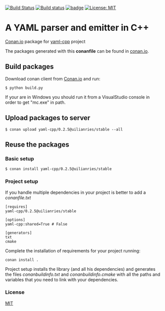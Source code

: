 [![Build Status](https://travis-ci.org/uilianries/conan-yaml-cpp.svg?branch=release/0.2.5)](https://travis-ci.org/uilianries/conan-yaml-cpp) [![Build status](https://ci.appveyor.com/api/projects/status/x0dv3a3l6koq8j3a/branch/release/0.2.5?svg=true)](https://ci.appveyor.com/project/uilianries/conan-yaml-cpp/branch/release/0.2.5) [![badge](https://img.shields.io/badge/conan.io-yaml--cpp%2F0.2.5-green.svg?logo=data:image/png;base64%2CiVBORw0KGgoAAAANSUhEUgAAAA4AAAAOCAMAAAAolt3jAAAA1VBMVEUAAABhlctjlstkl8tlmMtlmMxlmcxmmcxnmsxpnMxpnM1qnc1sn85voM91oM11oc1xotB2oc56pNF6pNJ2ptJ8ptJ8ptN9ptN8p9N5qNJ9p9N9p9R8qtOBqdSAqtOAqtR%2BrNSCrNJ/rdWDrNWCsNWCsNaJs9eLs9iRvNuVvdyVv9yXwd2Zwt6axN6dxt%2Bfx%2BChyeGiyuGjyuCjyuGly%2BGlzOKmzOGozuKoz%2BKqz%2BOq0OOv1OWw1OWw1eWx1eWy1uay1%2Baz1%2Baz1%2Bez2Oe02Oe12ee22ujUGwH3AAAAAXRSTlMAQObYZgAAAAFiS0dEAIgFHUgAAAAJcEhZcwAACxMAAAsTAQCanBgAAAAHdElNRQfgBQkREyOxFIh/AAAAiklEQVQI12NgAAMbOwY4sLZ2NtQ1coVKWNvoc/Eq8XDr2wB5Ig62ekza9vaOqpK2TpoMzOxaFtwqZua2Bm4makIM7OzMAjoaCqYuxooSUqJALjs7o4yVpbowvzSUy87KqSwmxQfnsrPISyFzWeWAXCkpMaBVIC4bmCsOdgiUKwh3JojLgAQ4ZCE0AMm2D29tZwe6AAAAAElFTkSuQmCC)](http://www.conan.io/source/yaml-cpp/0.2.5/uilianries/stable) [![License: MIT](https://img.shields.io/badge/License-MIT-yellow.svg)](https://opensource.org/licenses/MIT)

# A YAML parser and emitter in C++

[Conan.io](https://conan.io) package for [yaml-cpp](https://github.com/jbeder/yaml-cpp) project

The packages generated with this **conanfile** can be found in [conan.io](https://conan.io/source/yaml-cpp/0.2.5/uilianries/stable).

## Build packages

Download conan client from [Conan.io](https://conan.io) and run:

    $ python build.py

If your are in Windows you should run it from a VisualStudio console in order to get "mc.exe" in path.

## Upload packages to server

    $ conan upload yaml-cpp/0.2.5@uilianries/stable --all

## Reuse the packages

### Basic setup

    $ conan install yaml-cpp/0.2.5@uilianries/stable

### Project setup

If you handle multiple dependencies in your project is better to add a *conanfile.txt*

    [requires]
    yaml-cpp/0.2.5@uilianries/stable

    [options]
    yaml-cpp:shared=True # False

    [generators]
    txt
    cmake

Complete the installation of requirements for your project running:</small></span>

    conan install .

Project setup installs the library (and all his dependencies) and generates the files *conanbuildinfo.txt* and *conanbuildinfo.cmake* with all the paths and variables that you need to link with your dependencies.

### License
[MIT](LICENSE)
